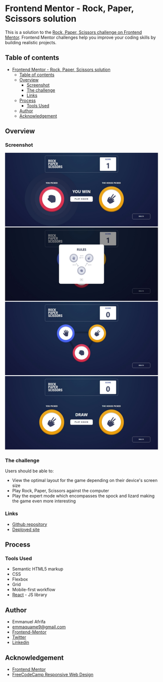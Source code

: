 # Frontend Mentor - Rock, Paper, Scissors solution

This is a solution to the [Rock, Paper, Scissors challenge on Frontend Mentor](https://www.frontendmentor.io/challenges/rock-paper-scissors-game-pTgwgvgH). Frontend Mentor challenges help you improve your coding skills by building realistic projects. 

## Table of contents
- [Frontend Mentor - Rock, Paper, Scissors solution](#frontend-mentor---rock-paper-scissors-solution)
  - [Table of contents](#table-of-contents)
  - [Overview](#overview)
    - [Screenshot](#screenshot)
    - [The challenge](#the-challenge)
    - [Links](#links)
  - [Process](#process)
    - [Tools Used](#tools-used)
  - [Author](#author)
  - [Acknowledgement](#acknowledgement)


## Overview
### Screenshot
![Screenshot of the webpage](./src/images/Screenshot_20-1-2025_11368_localhost.jpeg)
![Screenshot of the webpage](./src/images/Screenshot_20-1-2025_113627_localhost.jpeg)
![Screenshot of the webpage](./src/images/Screenshot_20-1-2025_113555_localhost.jpeg)
![Screenshot of the webpage](./src/images/Screenshot_20-1-2025_113540_localhost.jpeg)


### The challenge

Users should be able to:

- View the optimal layout for the game depending on their device's screen size
- Play Rock, Paper, Scissors against the computer
- Play the expert mode which encompasses the spock and lizard making the game even more interesting


### Links
- [Github repository](https://github.com/Emmanuel-Afrifa/advanced-rock-paper-scissor)
- [Deployed site](https://fun-rock-paper-scissors-sol.netlify.app/)

## Process
### Tools Used
- Semantic HTML5 markup
- CSS
- Flexbox
- Grid
- Mobile-first workflow
- [React](https://reactjs.org/) - JS library


## Author
- Emmanuel Afrifa
- [emmaquame9@gmail.com](mailto:emmaquame9@gmail.com)
- [Frontend-Mentor](https://www.frontendmentor.io/profile/Emmanuel-Afrifa)
- [Twitter](https://twitter.com/Emma33712365)
- [Linkedin](https://www.linkedin.com/in/emmanuel-afrifa-840674214/)

## Acknowledgement
- [Frontend Mentor](https://www.frontendmentor.io/)
- [FreeCodeCamp Responsive Web Design](https://www.freecodecamp.org/learn/responsive-web-design/)

